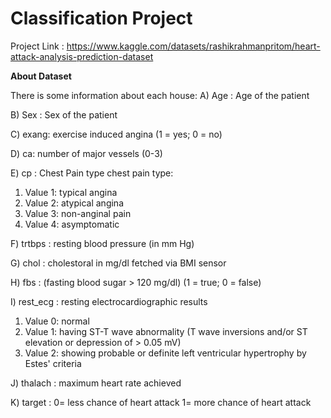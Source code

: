 # Classification Project 

Project Link : https://www.kaggle.com/datasets/rashikrahmanpritom/heart-attack-analysis-prediction-dataset

**About Dataset**

There is some information about each house:
A) Age : Age of the patient

B) Sex : Sex of the patient

C) exang: exercise induced angina (1 = yes; 0 = no)

D) ca: number of major vessels (0-3)

E) cp : Chest Pain type chest pain type:

1) Value 1: typical angina
2) Value 2: atypical angina
3) Value 3: non-anginal pain
4) Value 4: asymptomatic

F) trtbps : resting blood pressure (in mm Hg)

G) chol : cholestoral in mg/dl fetched via BMI sensor

H) fbs : (fasting blood sugar > 120 mg/dl) (1 = true; 0 = false)

I) rest_ecg : resting electrocardiographic results

1) Value 0: normal
2) Value 1: having ST-T wave abnormality (T wave inversions and/or ST elevation or depression of > 0.05 mV)
3) Value 2: showing probable or definite left ventricular hypertrophy by Estes' criteria

J) thalach : maximum heart rate achieved

K) target : 0= less chance of heart attack 1= more chance of heart attack
